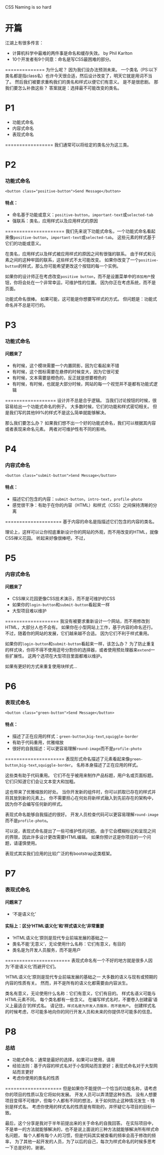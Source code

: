 CSS Naming is so hard

# 开篇

江湖上有很多传言：

* 计算机科学中最难的两件事是命名和缓存失效。 by Phil Karlton
* 10个开发者有9个同意：命名是写CSS最困难的部分。

==============
为什么呢？
因为我们没办法预测未来。
一个类名（PS:以下类名都是指class名）也许今天很合适，然后设计改变了，明天它就是用词不当了。
然后我们被要求重构我们的类名和样式以便它们有意义。
是不是很悲剧。
那我们要怎么补救这些？
答案就是：选择最不可能改变的类名。


# P1

* 功能式命名
* 内容式命名
* 表现式命名

=================
我们通常可以将给定的类名分为这三类。

# P2 

### 功能式命名

	<button class="positive-button">Send Message</button>

#### 特点：
* 命名基于功能或意义：`positive-button`，`important-text`或`selected-tab`
* 强联系：类名，应用样式以及应用样式的原因

=====================
我们先来说下功能式命名，一个功能式命名看起来像`positive-button`，`important-text`或`selected-tab`。
这些元素的样式基于它们的功能或意义。

在类名，应用样式以及样式被应用样式的原因之间有很强的联系。
由于样式和元素之间的这种牢固的联系，这些样式不太可能改变。
如果你改变了一个`positive-button`的样式，那么你可能希望更改这个按钮的每一个实例。

如果你的设计师正在考虑改变`positive button`，而不是设置菜单中的`添加用户`按钮，你将会处在一个非常幸运，可维护性的位置。
因为你正在考虑系统，而不是页面。

功能式命名很棒。
如果可能，这可能是你想要写样式的方式。
但问题是：功能式命名并不总是可行的。

# P3

### 功能式命名
#### 问题来了

* 有时候，这个模块需要一个内置阴影，因为它看起来不错
* 有时候，这个图标需要在悬停的时候变大，因为它很可爱
* 有时候，文本需要是橙色的，反正就是想要橙色的
* 有时候，有时候，也就是大部分时候，网站的每一个视觉并不是都有功能式逻辑

==================
设计并不总是合乎逻辑。
当我们讨论按钮的时候，很容易给出一个功能式命名的例子。
大多数时候，它们的功能和样式密切相关。
但是我们写的其他99%的样式不是这么简单就能够解决。

那么我们要怎么办？
如果我们想不出一个好的功能式命名，我们可以根据其内容或者表现来命名元素。
两者对可维护性有不同的影响。

# P4 

### 内容式命名

	<button class="submit-button">Send Message</button>

#### 特点：
* 描述它们包含的内容：`submit-button`，`intro-text`，`profile-photo`
* 感觉很干净：有助于在你的内容（HTML）和样式（CSS）之间保持清晰的分离

====================
基于内容的命名是指描述它们包含的内容的类名。

理论上，这样可以让你彻底重新设计你的网站的外观，而不用改变的HTML，就像CSS禅义花园。
听起来好像很棒吧，不过，

# P5

### 内容式命名
#### 问题来了

* CSS禅义花园更像CSS技术演示，而不是可维护的CSS
* 如果你的`login-button`和`submit-button`看起来一样
* 大型项目难以维护

===================
我没有被要求重新设计一个网站，而不用修改到HTML，大部分人也不会有。
如果你在小型网站上工作，基于内容的命名还行。
不过，随着你的网站的发展，它们越来越不合适。
因为它们不利于样式重用。

如果你的`login-button`和`submit-button`看起来一样，该怎么办？
为了防止重复的样式块，你将不得不使用逗号分割你的选择器，或者使用预处理器来`extend`一些扩展性。
这两个选项在大型项目里面都难以维护。

如果有更好的方式来重复使用块样式...

# P6 

### 表现式命名

	<button class="green-button">Send Message</button>

#### 特点：
* 描述了正在应用的样式：`green-button`,`big-text`,`squiggle-border`
* 有助于代码重用，优雅缩放
* 很好的自我描述：可以更容易理解`round-image`而不是`profile-photo`

=====================
表现形式命名描述了元素看起来像`green-button`,`big-text`,`squiggle-border`。
名称本身描述了正在应用的样式。

这些类有助于代码重用。
它们不在乎被用来制作产品标题，用户名或页面标题。
它们只知道它们会让文本变大和加粗。

这也带来了优雅缩放的好处。
当你开发新的组件时，你可以抓取已存在的样式并将其放到新的元素上。
你不需要担心在何处将新样式融入到先前存在的架构中，因为你不会编写任何新的样式。

表现式命名能够自我描述的很好。
开发人员检查代码可以更容易理解`round-image`而不是`profile-photo`。

可以说，表现式命名提出了一些可维护性的问题。
由于它会模糊标记和呈现之间的界限，因此许多设计更改需要HTML编辑。
如果你预计这是你项目的一个问题，请谨慎使用。

表现式其实我们应用的比较广泛的有bootstrap这类框架。

# P7

### 表现式命名
#### 问题来了

* ‘不是语义化’

#### 实际上：区分‘HTML语义化’和‘样式语义化’非常重要

* ‘HTML语义化’原则是现代专业前端发展的基础之一
* 类名不能‘无意义’，无论使用什么名称：它们有意义，有目的
* 类名是为开发人员服务，而不是用户

=======================
表现式命名有一个不好的地方就是很多人因为‘不是语义化’而避开它们。

‘HTML语义化’原则是现代专业前端发展的基础之一
大多数的语义与现有或预期的内容的性质有关。
然而，并不是所有的语义化都需要由内容派生。

类名有意义，无论使用什么名称：它们有意义，它们有目的。
样式名语义可能与HTML元素不同。
每个类名都有一些含义。
在编写样式名时，不要卷入创建最‘语义上最适合’的样式名。
请记住，`样式名是为开发人员服务，而不是用户`。
创建样式名的时候考虑，尽可能多地向你的同行开发人员和未来的你提供尽可能多的信息。

# P8 

### 总结

* 功能式命名：通常是最好的选择，如果可以使用，请用
* 经验法则：基于内容的样式名对于小型网站而言更好；表现式命名对于大型网站而言更好
* 考虑你使用的类名的性质


====================
但是如果你不能提供一个恰当的功能名称，请考虑你的项目的性质以及它将如何发展。
开发人员可以弄清楚这种东西。
没有人想要项目变得不可维护，但每个人都有不同的想法，关于如何防止这种情况发生 - 特别是样式名。
考虑你使用的样式名的性质是有帮助的，并怀疑它与项目的目标一致。

最后，这个分享是我对于半年前提出来的关于命名的自我回答。
在实际项目中，不是单一的方法就能够解决的，也不是说上面说的三种方法就能够解决所有样式命名问题，
每个人都有每个人的习惯，但是代码其实被查看的频率会高于修改的频率，
为了其他一起开发的人员，为了以后的自己，每次为样式命名的时候多思考一下总是好的，谢谢。
